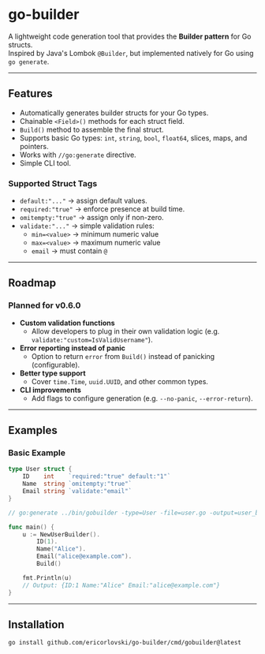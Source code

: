 # go-builder

A lightweight code generation tool that provides the **Builder pattern** for Go structs.  
Inspired by Java's Lombok `@Builder`, but implemented natively for Go using `go generate`.

---

## Features
- Automatically generates builder structs for your Go types.
- Chainable `<Field>()` methods for each struct field.
- `Build()` method to assemble the final struct.
- Supports basic Go types: `int`, `string`, `bool`, `float64`, slices, maps, and pointers.
- Works with `//go:generate` directive.
- Simple CLI tool.

### Supported Struct Tags
- `default:"..."` → assign default values.
- `required:"true"` → enforce presence at build time.
- `omitempty:"true"` → assign only if non-zero.
- `validate:"..."` → simple validation rules:
    - `min=<value>` → minimum numeric value
    - `max=<value>` → maximum numeric value
    - `email` → must contain `@`

---

## Roadmap

### Planned for v0.6.0
- **Custom validation functions**
    - Allow developers to plug in their own validation logic (e.g. `validate:"custom=IsValidUsername"`).
- **Error reporting instead of panic**
    - Option to return `error` from `Build()` instead of panicking (configurable).
- **Better type support**
    - Cover `time.Time`, `uuid.UUID`, and other common types.
- **CLI improvements**
    - Add flags to configure generation (e.g. `--no-panic`, `--error-return`).

---
## Examples

### Basic Example
```go
type User struct {
    ID    int    `required:"true" default:"1"`
    Name  string `omitempty:"true"`
    Email string `validate:"email"`
}

// go:generate ../bin/gobuilder -type=User -file=user.go -output=user_builder.go

func main() {
    u := NewUserBuilder().
        ID(1).
        Name("Alice").
        Email("alice@example.com").
        Build()

    fmt.Println(u)
    // Output: {ID:1 Name:"Alice" Email:"alice@example.com"}
}
```

---

## Installation
```bash
go install github.com/ericorlovski/go-builder/cmd/gobuilder@latest